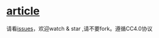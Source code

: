 # [article](https://github.com/kujian/article/issues)

请看[issues](https://github.com/kujian/article/issues)，欢迎watch & star ,请不要fork。遵循CC4.0协议
